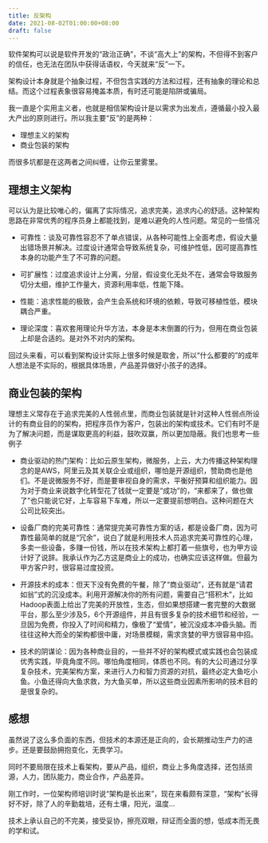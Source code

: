 ```yaml
---
title: 反架构
date: 2021-08-02T01:00:00+08:00
draft: false
---
```


软件架构可以说是软件开发的“政治正确”，不谈“高大上”的架构，不但得不到客户的信任，也无法在团队中获得话语权，今天就来“反”一下。

架构设计本身就是个抽象过程，不但包含实践的方法和过程，还有抽象的理论和总结。而这个过程表象很容易掩盖本质，有时还可能是陷阱或骗局。

我一直是个实用主义者，也就是相信架构设计是以需求为出发点，遵循最小投入最大产出的原则进行。所以我主要“反”的是两种：

- 理想主义的架构
- 商业包装的架构

而很多坑都是在这两者之间纠缠，让你云里雾里。

## 理想主义架构

可以认为是比较唯心的，偏离了实际情况，追求完美，追求内心的舒适。这种架构思路在非常优秀的程序员身上都能找到，是难以避免的人性问题。常见的一些情况

- 可靠性：谈及可靠性容忍不了单点错误，从各种可能性上全面考虑，假设大量出错场景并解决。过度设计通常会导致系统复杂，可维护性低，因可提高靠性本身的功能产生了不可靠的问题。

- 可扩展性：过度追求设计上分离，分层，假设变化无处不在，通常会导致服务切分太细，维护工作量大，资源利用率低，性能下降。

- 性能：追求性能的极致，会产生会系统和环境的依赖，导致可移植性低，模块耦合严重。

- 理论深度：喜欢套用理论升华方法，本身是本末倒置的行为，但用在商业包装上却是合适的。是对外不对内的架构。

回过头来看，可以看到架构设计实际上很多时候是取舍，所以“什么都要的”的成年人想法是不实际的，根据具体场景，产品差异做好小孩子的选择。

## 商业包装的架构

理想主义常存在于追求完美的人性弱点里，而商业包装就是针对这种人性弱点所设计的有商业目的的架构，把程序员作为客户，包装出的架构或技术。它们有时不是为了解决问题，而是谋取更高的利益，鼓吹双赢，所以更加隐蔽。我们也思考一些例子

- 商业驱动的热门架构：比如云原生架构，微服务，上云，大力传播这种架构理念的是AWS，阿里云及其关联企业或组织，哪怕是开源组织，赞助商也是他们。不是说微服务不好，而是要审视自身的需求，平衡好预算和组织能力。因为对于商业来说数字化转型花了钱就一定要是“成功”的，“来都来了，做也做了”也只能说它好，上车容易下车难，所以一定要提前想明白。这种问题在大公司比较突出。

- 设备厂商的完美可靠性：通常提完美可靠性方案的话，都是设备厂商，因为可靠性最简单的就是“冗余”，说白了就是利用技术人员追求完美可靠性的心理，多卖一些设备，多赚一份钱，所以在技术架构上都打着一些旗号，也为甲方设计好了说辞。我承认作为乙方这是商业上的成功，也确实应该这样做。但最为甲方客户时，很容易过度投资。

- 开源技术的成本：但天下没有免费的午餐，除了“商业驱动”，还有就是“请君如翁”式的沉没成本。利用开源解决你的所有问题，需要自己“搭积木”，比如Hadoop表面上给出了完美的开放性，生态，但如果想搭建一套完整的大数据平台，那么至少涉及5，6个开源组件，并且有很多复杂的技术细节和经验，一旦因为免费，你投入了时间和精力，像极了“爱情”，被沉没成本冲昏头脑。而往往这种大而全的架构都很中庸，对场景模糊，需求贪婪的甲方很容易中招。

- 技术的阴谋论：因为各种商业目的，一些并不好的架构模式或实践也会包装成优秀实践，毕竟角度不同。哪怕角度相同，体质也不同。有的大公司通过分享复杂技术，完美架构方案，来进行人力和智力资源的对抗，最终必定大鱼吃小鱼。小鱼还得向大鱼求救，为大鱼买单，所以这些商业因素所影响的技术目的是很复杂的。

## 感想

虽然说了这么多负面的东西，但技术的本源还是正向的，会长期推动生产力的进步。还是要鼓励拥抱变化，无畏学习。

同时不要局限在技术上看架构，要从产品，组织，商业上多角度选择，还包括资源，人力，团队能力，商业合作，产品差异。

刚工作时，一位架构师培训时说“架构是长出来”，现在来看颇有深意，“架构”长得好不好，除了人的辛勤栽培，还有土壤，阳光，温度...

技术上承认自己的不完美，接受妥协，擦亮双眼，辩证而全面的想，低成本而无畏的学和试。


